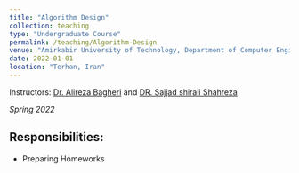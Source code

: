 ```yaml
---
title: "Algorithm Design"
collection: teaching
type: "Undergraduate Course"
permalink: /teaching/Algorithm-Design
venue: "Amirkabir University of Technology, Department of Computer Engineering"
date: 2022-01-01
location: "Terhan, Iran"
---
```

    

Instructors: [Dr. Alireza Bagheri](https://aut.ac.ir/cv/2072/Alireza%20Bagheri) and [DR. Sajjad shirali Shahreza](https://aut.ac.ir/cv/25425/%D8%B3%D8%AC%D8%A7%D8%AF%20%20%D8%B4%DB%8C%D8%B1%D8%B9%D9%84%DB%8C%20%D8%B4%D9%87%D8%B1%D8%B6%D8%A7)

*Spring 2022*

## Responsibilities:
- Preparing Homeworks